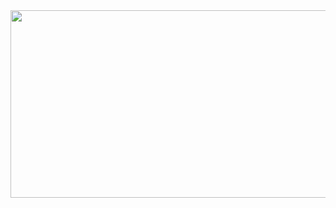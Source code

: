 <a href="https://github.com/devxb/gitanimals">
<img
  src="https://render.gitanimals.org/farms/tk1351"
  width="600"
  height="300"
/>
</a>
